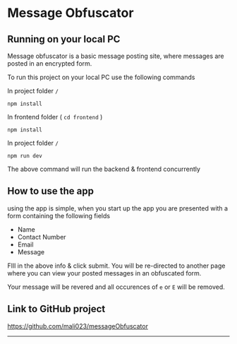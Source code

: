 Message Obfuscator
======
## Running on your local PC
Message obfuscator is a basic message posting site, where messages are posted in an encrypted form.

To run this project on your local PC use the following commands

In project folder ```/```
```
npm install
```
In frontend folder ( ```cd frontend``` )
```
npm install
```
In project folder ```/```
```
npm run dev
```

The above command will run the backend & frontend concurrently 

## How to use the app

using the app is simple, when you start up the app you are presented with a form containing the following fields

- Name
- Contact Number
- Email
- Message

FIll in the above info & click submit. You will be re-directed to another page where you can view your posted messages in an obfuscated form.

Your message will be revered and all occurences of ```e``` or ```E``` will be removed. 

## Link to GitHub project
https://github.com/mali023/messageObfuscator

---
